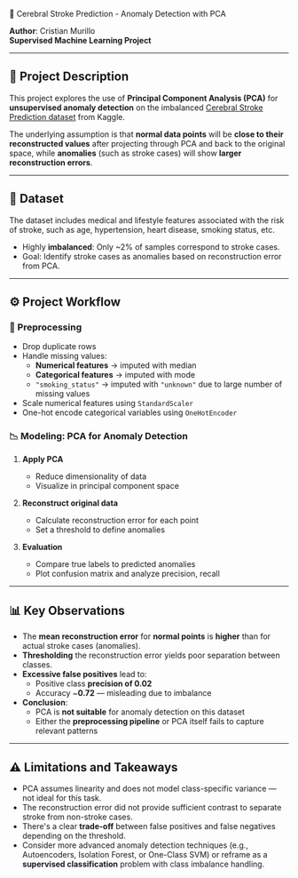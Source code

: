 🧠 Cerebral Stroke Prediction - Anomaly Detection with PCA

**Author**: Cristian Murillo  
**Supervised Machine Learning Project**

---

## 📌 Project Description

This project explores the use of **Principal Component Analysis (PCA)** for **unsupervised anomaly detection** on the imbalanced [Cerebral Stroke Prediction dataset](https://www.kaggle.com/datasets/shashwatwork/cerebral-stroke-predictionimbalaced-dataset) from Kaggle.

The underlying assumption is that **normal data points** will be **close to their reconstructed values** after projecting through PCA and back to the original space, while **anomalies** (such as stroke cases) will show **larger reconstruction errors**.

---

## 📂 Dataset

The dataset includes medical and lifestyle features associated with the risk of stroke, such as age, hypertension, heart disease, smoking status, etc.

- Highly **imbalanced**: Only ~2% of samples correspond to stroke cases.
- Goal: Identify stroke cases as anomalies based on reconstruction error from PCA.

---

## ⚙️ Project Workflow

### 🔧 Preprocessing

- Drop duplicate rows
- Handle missing values:
  - **Numerical features** → imputed with median
  - **Categorical features** → imputed with mode
  - `"smoking_status"` → imputed with `"unknown"` due to large number of missing values
- Scale numerical features using `StandardScaler`
- One-hot encode categorical variables using `OneHotEncoder`

### 📉 Modeling: PCA for Anomaly Detection

1. **Apply PCA**
   - Reduce dimensionality of data
   - Visualize in principal component space

2. **Reconstruct original data**
   - Calculate reconstruction error for each point
   - Set a threshold to define anomalies

3. **Evaluation**
   - Compare true labels to predicted anomalies
   - Plot confusion matrix and analyze precision, recall

---

## 📊 Key Observations

- The **mean reconstruction error** for **normal points** is **higher** than for actual stroke cases (anomalies).
- **Thresholding** the reconstruction error yields poor separation between classes.
- **Excessive false positives** lead to:
  - Positive class **precision of 0.02**
  - Accuracy ~**0.72** — misleading due to imbalance
- **Conclusion**:
  - PCA is **not suitable** for anomaly detection on this dataset
  - Either the **preprocessing pipeline** or PCA itself fails to capture relevant patterns

---

## ⚠️ Limitations and Takeaways

- PCA assumes linearity and does not model class-specific variance — not ideal for this task.
- The reconstruction error did not provide sufficient contrast to separate stroke from non-stroke cases.
- There's a clear **trade-off** between false positives and false negatives depending on the threshold.
- Consider more advanced anomaly detection techniques (e.g., Autoencoders, Isolation Forest, or One-Class SVM) or reframe as a **supervised classification** problem with class imbalance handling.
